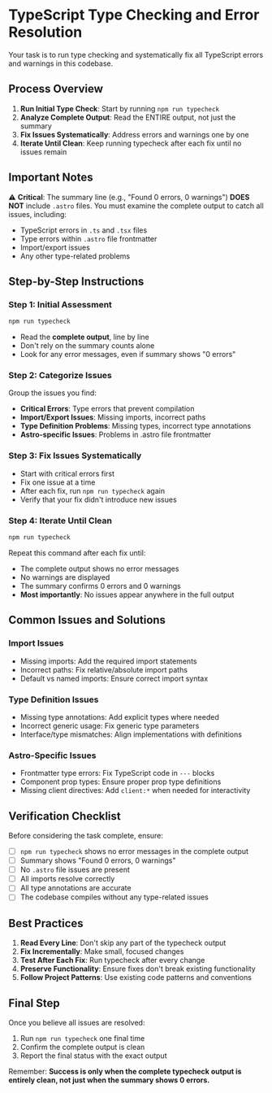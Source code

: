 # TypeScript Type Checking and Error Resolution

Your task is to run type checking and systematically fix all TypeScript errors and warnings in this codebase.

## Process Overview

1. **Run Initial Type Check**: Start by running `npm run typecheck`
2. **Analyze Complete Output**: Read the ENTIRE output, not just the summary
3. **Fix Issues Systematically**: Address errors and warnings one by one
4. **Iterate Until Clean**: Keep running typecheck after each fix until no issues remain

## Important Notes

⚠️ **Critical**: The summary line (e.g., "Found 0 errors, 0 warnings") **DOES NOT** include `.astro` files. You must examine the complete output to catch all issues, including:

- TypeScript errors in `.ts` and `.tsx` files
- Type errors within `.astro` file frontmatter
- Import/export issues
- Any other type-related problems

## Step-by-Step Instructions

### Step 1: Initial Assessment

```bash
npm run typecheck
```

- Read the **complete output**, line by line
- Don't rely on the summary counts alone
- Look for any error messages, even if summary shows "0 errors"

### Step 2: Categorize Issues

Group the issues you find:

- **Critical Errors**: Type errors that prevent compilation
- **Import/Export Issues**: Missing imports, incorrect paths
- **Type Definition Problems**: Missing types, incorrect type annotations
- **Astro-specific Issues**: Problems in .astro file frontmatter

### Step 3: Fix Issues Systematically

- Start with critical errors first
- Fix one issue at a time
- After each fix, run `npm run typecheck` again
- Verify that your fix didn't introduce new issues

### Step 4: Iterate Until Clean

```bash
npm run typecheck
```

Repeat this command after each fix until:

- The complete output shows no error messages
- No warnings are displayed
- The summary confirms 0 errors and 0 warnings
- **Most importantly**: No issues appear anywhere in the full output

## Common Issues and Solutions

### Import Issues

- Missing imports: Add the required import statements
- Incorrect paths: Fix relative/absolute import paths
- Default vs named imports: Ensure correct import syntax

### Type Definition Issues

- Missing type annotations: Add explicit types where needed
- Incorrect generic usage: Fix generic type parameters
- Interface/type mismatches: Align implementations with definitions

### Astro-Specific Issues

- Frontmatter type errors: Fix TypeScript code in `---` blocks
- Component prop types: Ensure proper prop type definitions
- Missing client directives: Add `client:*` when needed for interactivity

## Verification Checklist

Before considering the task complete, ensure:

- [ ] `npm run typecheck` shows no error messages in the complete output
- [ ] Summary shows "Found 0 errors, 0 warnings"
- [ ] No `.astro` file issues are present
- [ ] All imports resolve correctly
- [ ] All type annotations are accurate
- [ ] The codebase compiles without any type-related issues

## Best Practices

1. **Read Every Line**: Don't skip any part of the typecheck output
2. **Fix Incrementally**: Make small, focused changes
3. **Test After Each Fix**: Run typecheck after every change
4. **Preserve Functionality**: Ensure fixes don't break existing functionality
5. **Follow Project Patterns**: Use existing code patterns and conventions

## Final Step

Once you believe all issues are resolved:

1. Run `npm run typecheck` one final time
2. Confirm the complete output is clean
3. Report the final status with the exact output

Remember: **Success is only when the complete typecheck output is entirely clean, not just when the summary shows 0 errors.**
